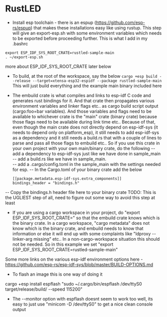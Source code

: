 # RustLED

* Install esp toolchain - there is an espup (https://github.com/esp-rs/espup) that makes these 
installations easy like using rustup. This step will give an export-esp.sh with some environment
variables which needs to be exported before proceeding further. This is what I add in my .bashrc

```
export ESP_IDF_SYS_ROOT_CRATE=rustled-sample-main
. ~/export-esp.sh
```

more about ESP_IDF_SYS_ROOT_CRATE later below

* To build, at the root of the workspace, say the below
  ```cargo +esp build --release --target=xtensa-esp32-espidf --package rustled-sample-main```
  This will just build everything and the example main binary included here
 
* The embuild crate is what compiles and links to esp-idf C code and generates rust bindings for
it. And that crate then propagates various environment variables and linker flags etc.. as cargo build
script output (cargo:foo=bar variables). And those variables and flags need to be available to whichever
crate is the "main" crate (binary crate) because those flags need to be available during link time etc..
Because of that, even though the main crate does not directly depend on esp-idf-sys (it needs to depend
only on platform_esp), it still needs  to add esp-idf-sys as a dependency and it still needs a build.rs 
that with a couple of lines to parse and pass all those flags to embuild etc.. So if you use this crate
in your own project with your own main/binary crate, do the following
-- add a dependency to esp-idf-sys just like we have done in sample_main
-- add a build.rs like we have in sample_main.  
-- add a .cargo/config.toml in the sample_main with the settings needed for esp.
-- In the Cargo.toml of your binary crate add the below
   ```
   [[package.metadata.esp-idf-sys.extra_components]]
   bindings_header = "bindings.h"
   ```
-- Copy the bindings.h header file here to your binary crate
   TODO: This is the UGLIEST step of all, need to figure out some way to avoid this step at least

* If you are using a cargo workspace in your project, do "export ESP_IDF_SYS_ROOT_CRATE=<your-binary-crate-name>" so that
the embuild crate knows which is the binary crate. In a cargo workspace, "cargo metadata" does not know 
which is the binary crate, and embuild needs to know that information or else it will end up with some complaints
like "ldproxy --linker-arg missing" etc.. In a non-cargo-workspace situation this should not be needed.
So in this example we set "export ESP_IDF_SYS_ROOT_CRATE=rustled-sample-main"

Some more links on the various esp-idf environment options here - https://github.com/esp-rs/esp-idf-sys/blob/master/BUILD-OPTIONS.md

* To flash an image this is one way of doing it

cargo +esp install espflash
"sudo ~/.cargo/bin/espflash /dev/ttyS0 target/release/build/<binary name>  --speed 115200"

* The --monitor option with espflash doesnt seem to work too well, its easy to just use
"minicom -D /dev/ttyS0" to get a nice clean console output

